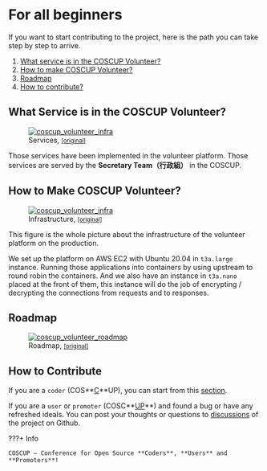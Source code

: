 # For all beginners

If you want to start contributing to the project, here is the path you can take step by step to arrive.

1. [What service is in the COSCUP Volunteer?](#what-service-is-in-the-coscup-volunteer)
2. [How to make COSCUP Volunteer?](#how-to-make-coscup-volunteer)
3. [Roadmap](#roadmap)
4. [How to contribute?](#how-to-contribute)

## What Service is in the COSCUP Volunteer?

<figure markdown>
  <a href="https://s3.toomore.net/coscup/volunteer/wiki_coscup_volunteer_services.svg">
    <img alt="coscup_volunteer_infra" src="https://s3.toomore.net/coscup/volunteer/wiki_coscup_volunteer_services.svg">
  </a>
  <figcaption>Services, <small><a href="https://s3.toomore.net/coscup/volunteer/wiki_coscup_volunteer_services.svg">[original]</a></small></figcaption>
</figure>

Those services have been implemented in the volunteer platform. Those services are
served by the **Secretary Team（行政組）** in the COSCUP.

## How to Make COSCUP Volunteer?

<figure markdown>
  <a href="https://s3.toomore.net/coscup/volunteer/wiki_coscup_volunteer_infra.svg">
    <img alt="coscup_volunteer_infra" src="https://s3.toomore.net/coscup/volunteer/wiki_coscup_volunteer_infra.svg">
  </a>
  <figcaption>Infrastructure, <small><a href="https://s3.toomore.net/coscup/volunteer/wiki_coscup_volunteer_infra.svg">[original]</a></small></figcaption>
</figure>

This figure is the whole picture about the infrastructure of the volunteer platform on the production.

We set up the platform on AWS EC2 with Ubuntu 20.04 in `t3a.large` instance. Running those applications
into containers by using upstream to round robin the containers. And we also have an instance in
`t3a.nano` placed at the front of them, this instance will do the job of encrypting / decrypting
the connections from requests and to responses.


## Roadmap

<figure markdown>
  <a href="https://s3.toomore.net/coscup/volunteer/wiki_coscup_volunteer_roadmap.svg">
    <img alt="coscup_volunteer_roadmap" src="https://s3.toomore.net/coscup/volunteer/wiki_coscup_volunteer_roadmap.svg">
  </a>
  <figcaption>Roadmap, <small><a href="https://s3.toomore.net/coscup/volunteer/wiki_coscup_volunteer_roadmap.svg">[original]</a></small></figcaption>
</figure>


## How to Contribute

If you are a `coder` (COS**<u>C</u>**UP), you can start from this [section](dev/beginners.md).

If you are a `user` or `promoter` (COSC**<u>UP</u>**) and found a bug or have any refreshed ideals.
You can post your thoughts or questions to [discussions](https://github.com/COSCUP/COSCUP-Volunteer/discussions)
of the project on Github.

???+ Info

    COSCUP — Conference for Open Source **Coders**, **Users** and **Promoters**!
